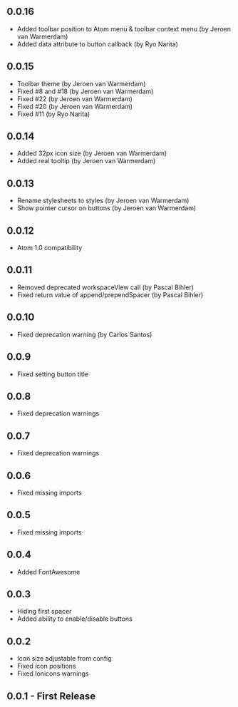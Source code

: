 ## 0.0.16
* Added toolbar position to Atom menu & toolbar context menu (by Jeroen van Warmerdam)
* Added data attribute to button callback (by Ryo Narita)

## 0.0.15
* Toolbar theme (by Jeroen van Warmerdam)
* Fixed #8 and #18 (by Jeroen van Warmerdam)
* Fixed #22 (by Jeroen van Warmerdam)
* Fixed #20 (by Jeroen van Warmerdam)
* Fixed #11 (by Ryo Narita)

## 0.0.14
* Added 32px icon size (by Jeroen van Warmerdam)
* Added real tooltip (by Jeroen van Warmerdam)

## 0.0.13
* Rename stylesheets to styles (by Jeroen van Warmerdam)
* Show pointer cursor on buttons (by Jeroen van Warmerdam)

## 0.0.12
* Atom 1.0 compatibility

## 0.0.11
* Removed deprecated workspaceView call (by Pascal Bihler)
* Fixed return value of append/prependSpacer (by Pascal Bihler)

## 0.0.10
* Fixed deprecation warning (by Carlos Santos)

## 0.0.9
* Fixed setting button title

## 0.0.8
* Fixed deprecation warnings

## 0.0.7
* Fixed deprecation warnings

## 0.0.6
* Fixed missing imports

## 0.0.5
* Fixed missing imports

## 0.0.4
* Added FontAwesome

## 0.0.3
* Hiding first spacer
* Added ability to enable/disable buttons

## 0.0.2
* Icon size adjustable from config
* Fixed icon positions
* Fixed Ionicons warnings

## 0.0.1 - First Release
